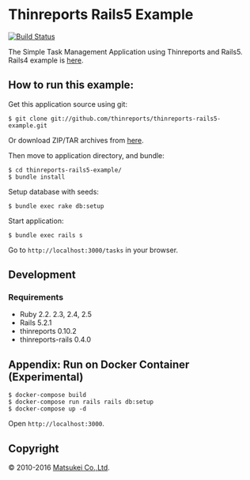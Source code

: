 # Thinreports Rails5 Example

[![Build Status](https://travis-ci.org/thinreports/thinreports-rails5-example.svg?branch=master)](https://travis-ci.org/thinreports/thinreports-rails5-example)

The Simple Task Management Application using Thinreports and Rails5.
Rails4 example is [here](https://github.com/thinreports/thinreports-rails4-example).

## How to run this example:

Get this application source using git:

    $ git clone git://github.com/thinreports/thinreports-rails5-example.git

Or download ZIP/TAR archives from [here](https://github.com/thinreports/thinreports-rails5-example/archive/master.zip).

Then move to application directory, and bundle:

    $ cd thinreports-rails5-example/
    $ bundle install

Setup database with seeds:

    $ bundle exec rake db:setup

Start application:

    $ bundle exec rails s

Go to `http://localhost:3000/tasks` in your browser.

## Development

### Requirements

* Ruby 2.2. 2.3, 2.4, 2.5
* Rails 5.2.1
* thinreports 0.10.2
* thinreports-rails 0.4.0

## Appendix: Run on Docker Container (Experimental)

```
$ docker-compose build
$ docker-compose run rails rails db:setup
$ docker-compose up -d
```

Open `http://localhost:3000`.

## Copyright

&copy; 2010-2016 [Matsukei Co.,Ltd](http://www.matsukei.co.jp).
